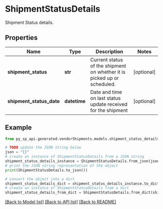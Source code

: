 # ShipmentStatusDetails

Shipment Status details.

## Properties

Name | Type | Description | Notes
------------ | ------------- | ------------- | -------------
**shipment_status** | **str** | Current status of the shipment on whether it is picked up or scheduled. | [optional] 
**shipment_status_date** | **datetime** | Date and time on last status update received for the shipment | [optional] 

## Example

```python
from py_sp_api.generated.vendorShipments.models.shipment_status_details import ShipmentStatusDetails

# TODO update the JSON string below
json = "{}"
# create an instance of ShipmentStatusDetails from a JSON string
shipment_status_details_instance = ShipmentStatusDetails.from_json(json)
# print the JSON string representation of the object
print(ShipmentStatusDetails.to_json())

# convert the object into a dict
shipment_status_details_dict = shipment_status_details_instance.to_dict()
# create an instance of ShipmentStatusDetails from a dict
shipment_status_details_from_dict = ShipmentStatusDetails.from_dict(shipment_status_details_dict)
```
[[Back to Model list]](../README.md#documentation-for-models) [[Back to API list]](../README.md#documentation-for-api-endpoints) [[Back to README]](../README.md)


